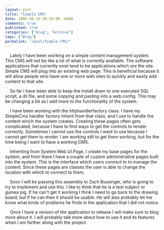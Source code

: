 ```yaml
---
layout: post
title: "Simple CMS"
date: 2006-06-29 20:29:00 -0400
comments: true
published: true
categories: ["blog", "Archive"]
tags: ["Blog"]
permalink: "/post/Simple-CMS/"
---
```

<!-- more -->



<p>&nbsp;&nbsp;&nbsp; Lately I have been working on a simple content management system. This CMS will not be like a lot of what is currently available. The software applications that currently exist tend to be applications which <em>are</em> the site. Simple CMS will plug into an existing web page. This is beneficial because it will allow people who have one or more web sites to quickly and easily add content to that site.</p>
<p>&nbsp;&nbsp;&nbsp; So far I have been able to keep the install down to one executed SQL script, a dll file, and some copying and pasting into a web.config. This may be changing a bit as I add more to the functionality of the system.</p>
<p>&nbsp;&nbsp;&nbsp; I have been working with the httphandlerfactory class. I have my SimpleCms handler factory inherit from that class, and I use to handle the content which the system creates. Creating these pages often gets complicated, because I have to find ways to get the controls to render correctly. Sometimes I cannot use the controls I want to use because I cannot get them to render. I am working still to get them working, but for the time being I want to have a working CMS.</p>
<p>&nbsp;&nbsp;&nbsp; Inheriting from System.Web.UI.Page, I create my base pages for the system, and from there I have a couple of custom administrative pages built into the system. This is the interface which users connect to to manage the content. Since these pages are classes the user is able to change the location with which to connect to them.</p>
<p>&nbsp;&nbsp;&nbsp; Soon I will be passing this assembly to Zach Bussinger, who is going to try to implement and use this. I like to think that he is a test subject or guinea pig. If he can't get it working I think I need to go back to the drawing board, but if he can then it should be usable. He will also probably let me know what kinds of problems he finds in the application that I did not notice.</p>
<p>&nbsp;&nbsp;&nbsp; Once I have a version of the application to release I will make sure to blog more about it. I will probably talk more about how to use it and its features when I am farther along with the project.</p>
